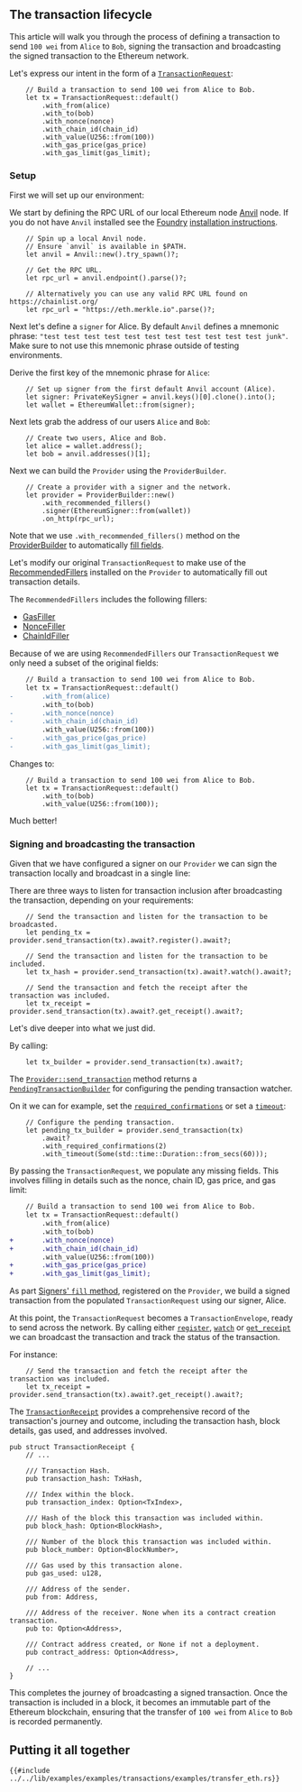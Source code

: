 ## The transaction lifecycle

This article will walk you through the process of defining a transaction to send `100 wei` from `Alice` to `Bob`, signing the transaction and broadcasting the signed transaction to the Ethereum network.

Let's express our intent in the form of a [`TransactionRequest`](https://alloy-rs.github.io/alloy/alloy/rpc/types/eth/struct.TransactionRequest.html):

```rust,ignore
    // Build a transaction to send 100 wei from Alice to Bob.
    let tx = TransactionRequest::default()
        .with_from(alice)
        .with_to(bob)
        .with_nonce(nonce)
        .with_chain_id(chain_id)
        .with_value(U256::from(100))
        .with_gas_price(gas_price)
        .with_gas_limit(gas_limit);
```

### Setup

First we will set up our environment:

We start by defining the RPC URL of our local Ethereum node [Anvil](https://github.com/foundry-rs/foundry/tree/master/crates/anvil) node.
If you do not have `Anvil` installed see the [Foundry](https://github.com/foundry-rs/foundry) [installation instructions](https://book.getfoundry.sh/getting-started/installation).

```rust,ignore
    // Spin up a local Anvil node.
    // Ensure `anvil` is available in $PATH.
    let anvil = Anvil::new().try_spawn()?;

    // Get the RPC URL.
    let rpc_url = anvil.endpoint().parse()?;
```

```rust,ignore
    // Alternatively you can use any valid RPC URL found on https://chainlist.org/
    let rpc_url = "https://eth.merkle.io".parse()?;
```

Next let's define a `signer` for Alice. By default `Anvil` defines a mnemonic phrase: `"test test test test test test test test test test test junk"`. Make sure to not use this mnemonic phrase outside of testing environments.

Derive the first key of the mnemonic phrase for `Alice`:

```rust,ignore
    // Set up signer from the first default Anvil account (Alice).
    let signer: PrivateKeySigner = anvil.keys()[0].clone().into();
    let wallet = EthereumWallet::from(signer);
```

Next lets grab the address of our users `Alice` and `Bob`:

```rust,ignore
    // Create two users, Alice and Bob.
    let alice = wallet.address();
    let bob = anvil.addresses()[1];
```

Next we can build the `Provider` using the `ProviderBuilder`.

```rust,ignore
    // Create a provider with a signer and the network.
    let provider = ProviderBuilder::new()
        .with_recommended_fillers()
        .signer(EthereumSigner::from(wallet))
        .on_http(rpc_url);
```

Note that we use `.with_recommended_fillers()` method on the [ProviderBuilder](../building-with-alloy/connecting-to-a-blockchain/setting-up-a-provider.md) to automatically [fill fields](../building-with-alloy/understanding-fillers.md). 

Let's modify our original `TransactionRequest` to make use of the [RecommendedFillers](https://alloy-rs.github.io/alloy/alloy/providers/fillers/type.RecommendedFiller.html) installed on the `Provider` to automatically fill out transaction details.

The `RecommendedFillers` includes the following fillers:

- [GasFiller](https://alloy-rs.github.io/alloy/alloy/providers/fillers/struct.GasFiller.html)
- [NonceFiller](https://alloy-rs.github.io/alloy/alloy/providers/fillers/struct.NonceFiller.html)
- [ChainIdFiller](https://alloy-rs.github.io/alloy/alloy/providers/fillers/struct.ChainIdFiller.html)

Because of we are using `RecommendedFillers` our `TransactionRequest` we only need a subset of the original fields:

```diff
    // Build a transaction to send 100 wei from Alice to Bob.
    let tx = TransactionRequest::default()
-       .with_from(alice)
        .with_to(bob)
-       .with_nonce(nonce)
-       .with_chain_id(chain_id)
        .with_value(U256::from(100))
-       .with_gas_price(gas_price)
-       .with_gas_limit(gas_limit);
```

Changes to:

```rust,ignore
    // Build a transaction to send 100 wei from Alice to Bob.
    let tx = TransactionRequest::default()
        .with_to(bob)
        .with_value(U256::from(100));
```

Much better!

### Signing and broadcasting the transaction

Given that we have configured a signer on our `Provider` we can sign the transaction locally and broadcast in a single line:

There are three ways to listen for transaction inclusion after broadcasting the transaction, depending on your requirements:

```rust,ignore
    // Send the transaction and listen for the transaction to be broadcasted.
    let pending_tx = provider.send_transaction(tx).await?.register().await?;
```

```rust,ignore
    // Send the transaction and listen for the transaction to be included.
    let tx_hash = provider.send_transaction(tx).await?.watch().await?;
```

```rust,ignore
    // Send the transaction and fetch the receipt after the transaction was included.
    let tx_receipt = provider.send_transaction(tx).await?.get_receipt().await?;
```

Let's dive deeper into what we just did.

By calling:

```rust,ignore
    let tx_builder = provider.send_transaction(tx).await?;
```

The [`Provider::send_transaction`](https://alloy-rs.github.io/alloy/alloy_provider/provider/trait/trait.Provider.html#method.send_transaction) method returns a [`PendingTransactionBuilder`](https://alloy-rs.github.io/alloy/alloy_provider/heart/struct.PendingTransactionBuilder.html) for configuring the pending transaction watcher.

On it we can for example, set the [`required_confirmations`](https://alloy-rs.github.io/alloy/alloy_provider/heart/struct.PendingTransactionBuilder.html#method.set_required_confirmations) or set a [`timeout`](https://alloy-rs.github.io/alloy/alloy_provider/heart/struct.PendingTransactionBuilder.html#method.set_timeout):

```rust,ignore
    // Configure the pending transaction.
    let pending_tx_builder = provider.send_transaction(tx)
        .await?
        .with_required_confirmations(2)
        .with_timeout(Some(std::time::Duration::from_secs(60)));
```

By passing the `TransactionRequest`, we populate any missing fields. This involves filling in details such as the nonce, chain ID, gas price, and gas limit:

```diff
    // Build a transaction to send 100 wei from Alice to Bob.
    let tx = TransactionRequest::default()
        .with_from(alice)
        .with_to(bob)
+       .with_nonce(nonce)
+       .with_chain_id(chain_id)
        .with_value(U256::from(100))
+       .with_gas_price(gas_price)
+       .with_gas_limit(gas_limit);
```

As part [Signers' `fill` method](https://alloy-rs.github.io/alloy/alloy/providers/fillers/trait.TxFiller.html#tymethod.fill), registered on the `Provider`, we build a signed transaction from the populated `TransactionRequest` using our signer, Alice.

At this point, the `TransactionRequest` becomes a `TransactionEnvelope`, ready to send across the network. By calling either [`register`](https://alloy-rs.github.io/alloy/alloy_provider/heart/struct.PendingTransactionBuilder.html#method.register), [`watch`](https://alloy-rs.github.io/alloy/alloy_provider/heart/struct.PendingTransactionBuilder.html#method.watch) or [`get_receipt`](https://alloy-rs.github.io/alloy/alloy_provider/heart/struct.PendingTransactionBuilder.html#method.get_receipt) we can broadcast the transaction and track the status of the transaction.

For instance:

```rust,ignore
    // Send the transaction and fetch the receipt after the transaction was included.
    let tx_receipt = provider.send_transaction(tx).await?.get_receipt().await?;
```

The [`TransactionReceipt`](https://alloy-rs.github.io/alloy/alloy/rpc/types/struct.TransactionReceipt.html) provides a comprehensive record of the transaction's journey and outcome, including the transaction hash, block details, gas used, and addresses involved.

```rust,ignore
pub struct TransactionReceipt {
    // ...

    /// Transaction Hash.
    pub transaction_hash: TxHash,

    /// Index within the block.
    pub transaction_index: Option<TxIndex>,

    /// Hash of the block this transaction was included within.
    pub block_hash: Option<BlockHash>,

    /// Number of the block this transaction was included within.
    pub block_number: Option<BlockNumber>,

    /// Gas used by this transaction alone.
    pub gas_used: u128,

    /// Address of the sender.
    pub from: Address,

    /// Address of the receiver. None when its a contract creation transaction.
    pub to: Option<Address>,

    /// Contract address created, or None if not a deployment.
    pub contract_address: Option<Address>,

    // ...
}
```

This completes the journey of broadcasting a signed transaction. Once the transaction is included in a block, it becomes an immutable part of the Ethereum blockchain, ensuring that the transfer of `100 wei` from `Alice` to `Bob` is recorded permanently.

## Putting it all together

```rust,ignore
{{#include ../../lib/examples/examples/transactions/examples/transfer_eth.rs}}
```
